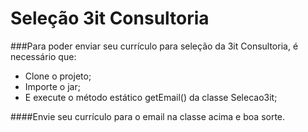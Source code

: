 # Seleção 3it Consultoria

###Para poder enviar seu currículo para seleção da 3it Consultoria, é necessário que:

<ul>
<li>Clone o projeto;</li>
<li>Importe o jar;</li>
<li>E execute o método estático getEmail() da classe Selecao3it;</li>
</ul>

####Envie seu currículo para o email na classe acima e boa sorte.
